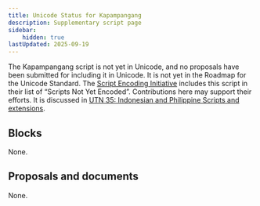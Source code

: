 ```yaml
---
title: Unicode Status for Kapampangang
description: Supplementary script page
sidebar:
    hidden: true
lastUpdated: 2025-09-19
---
```


The Kapampangang script is not yet in Unicode, and no proposals have been submitted for including it in Unicode. It is not yet in the Roadmap for the Unicode Standard. The [Script Encoding Initiative](https://sei.berkeley.edu/) includes this script in their list of “Scripts Not Yet Encoded”. Contributions here may support their efforts. It is discussed in [UTN 35: Indonesian and Philippine Scripts and extensions](https://www.unicode.org/notes/tn35/).

## Blocks

None.

## Proposals and documents

None.
